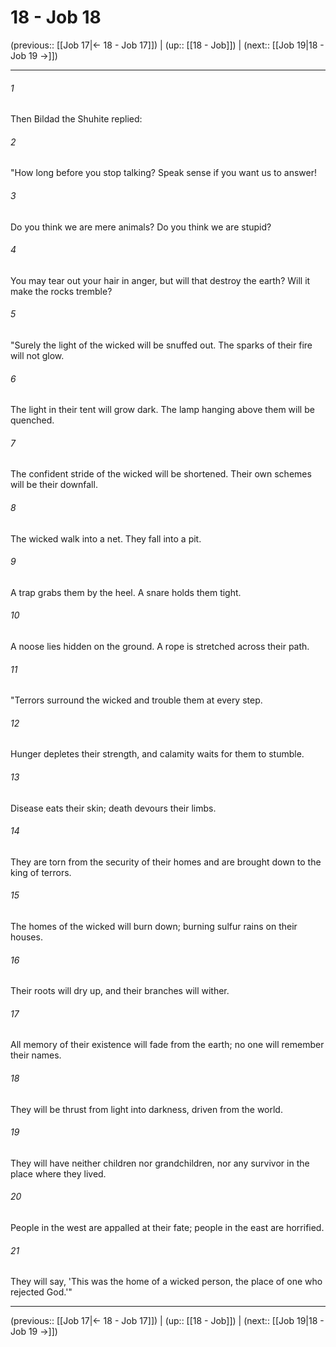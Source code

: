 # 18 - Job 18

(previous:: [[Job 17|← 18 - Job 17]]) | (up:: [[18 - Job]]) | (next:: [[Job 19|18 - Job 19 →]])

***


###### 1 
Then Bildad the Shuhite replied: 

###### 2 
"How long before you stop talking? Speak sense if you want us to answer! 

###### 3 
Do you think we are mere animals? Do you think we are stupid? 

###### 4 
You may tear out your hair in anger, but will that destroy the earth? Will it make the rocks tremble? 

###### 5 
"Surely the light of the wicked will be snuffed out. The sparks of their fire will not glow. 

###### 6 
The light in their tent will grow dark. The lamp hanging above them will be quenched. 

###### 7 
The confident stride of the wicked will be shortened. Their own schemes will be their downfall. 

###### 8 
The wicked walk into a net. They fall into a pit. 

###### 9 
A trap grabs them by the heel. A snare holds them tight. 

###### 10 
A noose lies hidden on the ground. A rope is stretched across their path. 

###### 11 
"Terrors surround the wicked and trouble them at every step. 

###### 12 
Hunger depletes their strength, and calamity waits for them to stumble. 

###### 13 
Disease eats their skin; death devours their limbs. 

###### 14 
They are torn from the security of their homes and are brought down to the king of terrors. 

###### 15 
The homes of the wicked will burn down; burning sulfur rains on their houses. 

###### 16 
Their roots will dry up, and their branches will wither. 

###### 17 
All memory of their existence will fade from the earth; no one will remember their names. 

###### 18 
They will be thrust from light into darkness, driven from the world. 

###### 19 
They will have neither children nor grandchildren, nor any survivor in the place where they lived. 

###### 20 
People in the west are appalled at their fate; people in the east are horrified. 

###### 21 
They will say, 'This was the home of a wicked person, the place of one who rejected God.'"

***

(previous:: [[Job 17|← 18 - Job 17]]) | (up:: [[18 - Job]]) | (next:: [[Job 19|18 - Job 19 →]])
